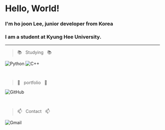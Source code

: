 Hello, World!
=============
### I'm ho joon Lee, junior developer from Korea

### I am a student at Kyung Hee University.

----------------

>📚&nbsp;&nbsp; Studying &nbsp;&nbsp;📚

![Python](https://img.shields.io/badge/python-3670A0?style=for-the-badge&logo=python&logoColor=ffdd54) ![C++](https://img.shields.io/badge/c++-%2300599C.svg?style=for-the-badge&logo=c%2B%2B&logoColor=white)

<br/>

>💾&nbsp;&nbsp; portfolio &nbsp;&nbsp;💾

![GitHub](https://img.shields.io/badge/github-%23121011.svg?style=for-the-badge&logo=github&logoColor=white)

<br/>

>📫&nbsp;&nbsp; Contact &nbsp;&nbsp;📫

![Gmail](https://img.shields.io/badge/qwe4229093@gmail.com-D14836?style=for-the-badge&logo=gmail&logoColor=white)


<!--
**monolail/monolail** is a ✨ _special_ ✨ repository because its `README.md` (this file) appears on your GitHub profile.

Here are some ideas to get you started:

- 🔭 I’m currently working on ...
- 🌱 I’m currently learning ...
- 👯 I’m looking to collaborate on ...
- 🤔 I’m looking for help with ...
- 💬 Ask me about ...
- 📫 How to reach me: ...
- 😄 Pronouns: ...
- ⚡ Fun fact: ...
-->
